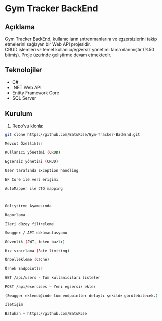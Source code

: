 # Gym Tracker BackEnd

## Açıklama
Gym Tracker BackEnd, kullanıcıların antrenmanlarını ve egzersizlerini takip etmelerini sağlayan bir Web API projesidir.  
CRUD işlemleri ve temel kullanıcı/egzersiz yönetimi tamamlanmıştır (%50 bitmiş). Proje üzerinde geliştirme devam etmektedir.

## Teknolojiler
- C#
- .NET Web API
- Entity Framework Core
- SQL Server

## Kurulum
1. Repo’yu klonla:  
```bash
git clone https://github.com/BatuKose/Gym-Tracker-BackEnd.git

Mevcut Özellikler

Kullanıcı yönetimi (CRUD)

Egzersiz yönetimi (CRUD)

User tarafında exception handling

EF Core ile veri erişimi

AutoMapper ile DTO mapping



Geliştirme Aşamasında

Raporlama

İleri düzey filtreleme

Swagger / API dokümantasyonu

Güvenlik (JWT, token bazlı)

Hız sınırlama (Rate limiting)

Önbellekleme (Cache)

Örnek Endpointler

GET /api/users → Tüm kullanıcıları listeler

POST /api/exercises → Yeni egzersiz ekler

(Swagger eklendiğinde tüm endpointler detaylı şekilde görülebilecek.)

İletişim

Batuhan – https://github.com/BatuKose